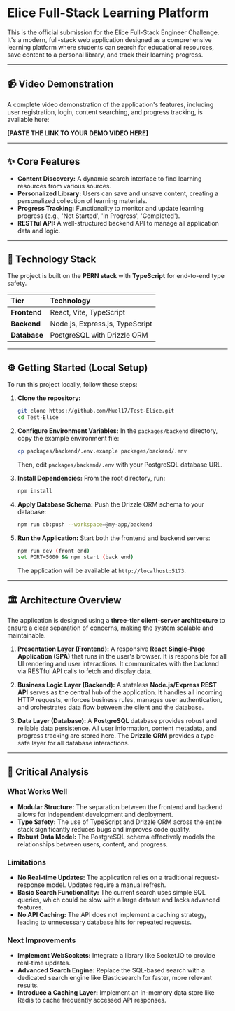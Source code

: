 # Elice Full-Stack Learning Platform

This is the official submission for the Elice Full-Stack Engineer Challenge. It's a modern, full-stack web application designed as a comprehensive learning platform where students can search for educational resources, save content to a personal library, and track their learning progress.

---
## 📹 Video Demonstration

A complete video demonstration of the application's features, including user registration, login, content searching, and progress tracking, is available here:

**[PASTE THE LINK TO YOUR DEMO VIDEO HERE]**

---

## ✨ Core Features

* **Content Discovery:** A dynamic search interface to find learning resources from various sources.
* **Personalized Library:** Users can save and unsave content, creating a personalized collection of learning materials.
* **Progress Tracking:** Functionality to monitor and update learning progress (e.g., 'Not Started', 'In Progress', 'Completed').
* **RESTful API:** A well-structured backend API to manage all application data and logic.

---

## 🚀 Technology Stack

The project is built on the **PERN stack** with **TypeScript** for end-to-end type safety.

| Tier         | Technology                               |
| :----------- | :--------------------------------------- |
| **Frontend** | React, Vite, TypeScript                  |
| **Backend** | Node.js, Express.js, TypeScript          |
| **Database** | PostgreSQL with Drizzle ORM              |

---

## ⚙️ Getting Started (Local Setup)

To run this project locally, follow these steps:

1.  **Clone the repository:**
    ```bash
    git clone https://github.com/Muel17/Test-Elice.git
    cd Test-Elice
    ```

2.  **Configure Environment Variables:**
    In the `packages/backend` directory, copy the example environment file:
    ```bash
    cp packages/backend/.env.example packages/backend/.env
    ```
    Then, edit `packages/backend/.env` with your PostgreSQL database URL.

3.  **Install Dependencies:**
    From the root directory, run:
    ```bash
    npm install
    ```

4.  **Apply Database Schema:**
    Push the Drizzle ORM schema to your database:
    ```bash
    npm run db:push --workspace=@my-app/backend
    ```

5.  **Run the Application:**
    Start both the frontend and backend servers:
    ```bash
    npm run dev (front end)
    set PORT=5000 && npm start (back end)
    ```
    The application will be available at `http://localhost:5173`.

---

## 🏛️ Architecture Overview

The application is designed using a **three-tier client-server architecture** to ensure a clear separation of concerns, making the system scalable and maintainable.

1.  **Presentation Layer (Frontend):** A responsive **React Single-Page Application (SPA)** that runs in the user's browser. It is responsible for all UI rendering and user interactions. It communicates with the backend via RESTful API calls to fetch and display data.

2.  **Business Logic Layer (Backend):** A stateless **Node.js/Express REST API** serves as the central hub of the application. It handles all incoming HTTP requests, enforces business rules, manages user authentication, and orchestrates data flow between the client and the database.

3.  **Data Layer (Database):** A **PostgreSQL** database provides robust and reliable data persistence. All user information, content metadata, and progress tracking are stored here. The **Drizzle ORM** provides a type-safe layer for all database interactions.

---

## 📝 Critical Analysis

### What Works Well

* **Modular Structure:** The separation between the frontend and backend allows for independent development and deployment.
* **Type Safety:** The use of TypeScript and Drizzle ORM across the entire stack significantly reduces bugs and improves code quality.
* **Robust Data Model:** The PostgreSQL schema effectively models the relationships between users, content, and progress.

### Limitations

* **No Real-time Updates:** The application relies on a traditional request-response model. Updates require a manual refresh.
* **Basic Search Functionality:** The current search uses simple SQL queries, which could be slow with a large dataset and lacks advanced features.
* **No API Caching:** The API does not implement a caching strategy, leading to unnecessary database hits for repeated requests.

### Next Improvements

* **Implement WebSockets:** Integrate a library like Socket.IO to provide real-time updates.
* **Advanced Search Engine:** Replace the SQL-based search with a dedicated search engine like Elasticsearch for faster, more relevant results.
* **Introduce a Caching Layer:** Implement an in-memory data store like Redis to cache frequently accessed API responses.
